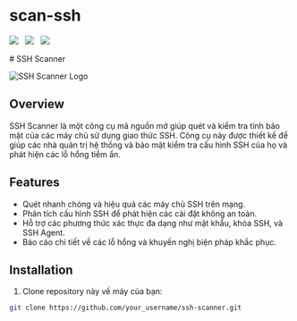 # scan-ssh
<p>
 <img src="https://img.shields.io/github/stars/hoaan1995/Cosmic-Mirai?color=%23DF0067&style=for-the-badge"/> &nbsp;
 <img src="https://img.shields.io/github/forks/hoaan1995/Cosmic-Mirai?color=%239999FF&style=for-the-badge"/> &nbsp;
 <img src="https://img.shields.io/github/license/hoaan1995/Cosmic-Mirai?color=%23E8E8E8&style=for-the-badge"/> &nbsp;
 
</p>
# SSH Scanner

![SSH Scanner Logo]([https://link_to_your_logo.png](https://static.vecteezy.com/system/resources/previews/009/119/164/non_2x/ssh-logo-ssh-letter-ssh-letter-logo-design-initials-ssh-logo-linked-with-circle-and-uppercase-monogram-logo-ssh-typography-for-technology-business-and-real-estate-brand-vector.jpg))

## Overview

SSH Scanner là một công cụ mã nguồn mở giúp quét và kiểm tra tính bảo mật của các máy chủ sử dụng giao thức SSH. Công cụ này được thiết kế để giúp các nhà quản trị hệ thống và bảo mật kiểm tra cấu hình SSH của họ và phát hiện các lỗ hổng tiềm ẩn.

## Features

- Quét nhanh chóng và hiệu quả các máy chủ SSH trên mạng.
- Phân tích cấu hình SSH để phát hiện các cài đặt không an toàn.
- Hỗ trợ các phương thức xác thực đa dạng như mật khẩu, khóa SSH, và SSH Agent.
- Báo cáo chi tiết về các lỗ hổng và khuyến nghị biện pháp khắc phục.

## Installation

1. Clone repository này về máy của bạn:

```bash
git clone https://github.com/your_username/ssh-scanner.git

 
